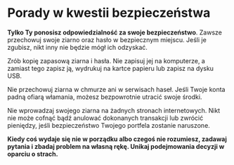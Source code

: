 # Porady w kwestii bezpieczeństwa

**Tylko Ty ponosisz odpowiedzialność za swoje bezpieczeństwo**. Zawsze przechowuj swoje ziarno oraz hasło w bezpiecznym miejscu. Jeśli je zgubisz, nikt inny nie będzie mógł ich odzyskać.

Zrób kopię zapasową ziarna i hasła. Nie zapisuj jej na komputerze, a zamiast tego zapisz ją, wydrukuj na kartce papieru lub zapisz na dysku USB.

Nie przechowuj ziarna w chmurze ani w serwisach haseł. Jeśli Twoje konta padną ofiarą włamania, możesz bezpowrotnie utracić swoje środki.

Nie wprowadzaj swojego ziarna na żadnych stronach internetowych. Nikt nie może cofnąć bądź anulować dokonanych transakcji lub zwrócić pieniędzy, jeśli bezpieczeństwo Twojego portfela zostanie naruszone.

**Kiedy coś wydaje się nie w porządku albo czegoś nie rozumiesz, zadawaj pytania
i zbadaj problem na własną rękę. Unikaj podejmowania decyzji w oparciu o strach.**
